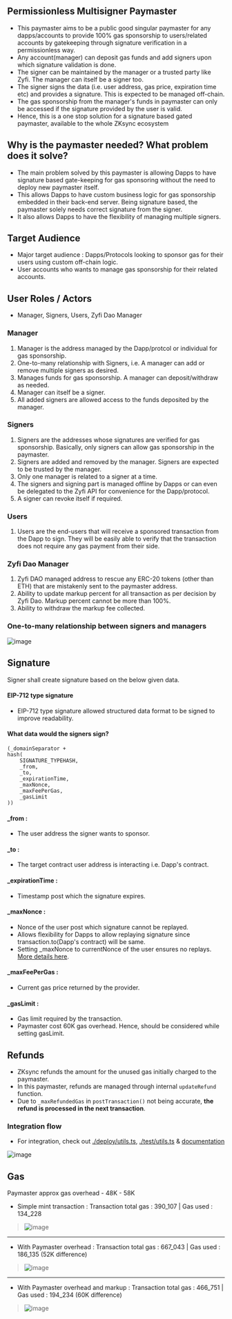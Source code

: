 
## Permissionless Multisigner Paymaster
- This paymaster aims to be a public good singular paymaster for any dapps/accounts to provide 100% gas sponsorship to users/related accounts by gatekeeping through signature verification in a permissionless way. 
- Any account(manager) can deposit gas funds and add signers upon which signature validation is done.
- The signer can be maintained by the manager or a trusted party like Zyfi. The manager can itself be a signer too.
- The signer signs the data (i.e. user address, gas price, expiration time etc) and provides a signature. This is expected to be managed off-chain. 
- The gas sponsorship from the manager's funds in paymaster can only be accessed if the signature provided by the user is valid. 
- Hence, this is a one stop solution for a signature based gated paymaster, available to the whole ZKsync ecosystem


## Why is the paymaster needed?  What problem does it solve? 
- The main problem solved by this paymaster is allowing Dapps to have signature based gate-keeping for gas sponsoring without the need to deploy new paymaster itself. 
- This allows Dapps to have custom business logic for gas sponsorship embedded in their back-end server. Being signature based, the paymaster solely needs correct signature from the signer.
- It also allows Dapps to have the flexibility of managing multiple signers.

## Target Audience 
- Major target audience : Dapps/Protocols looking to sponsor gas for their users using custom off-chain logic. 
- User accounts who wants to manage gas sponsorship for their related accounts. 

## User Roles / Actors
- Manager, Signers, Users, Zyfi Dao Manager

### Manager
1. Manager is the address managed by the Dapp/protcol or individual for gas sponsorship.
2. One-to-many relationship with Signers, i.e. A manager can add or remove multiple signers as desired. 
3. Manages funds for gas sponsorship. A manager can deposit/withdraw as needed. 
4. Manager can itself be a signer. 
5. All added signers are allowed access to the funds deposited by the manager. 

### Signers 
1. Signers are the addresses whose signatures are verified for gas sponsorship. Basically, only signers can allow gas sponsorship in the paymaster.
2. Signers are added and removed by the manager. Signers are expected to be trusted by the manager.
3. Only one manager is related to a signer at a time. 
4. The signers and signing part is managed offline by Dapps or can even be delegated to the Zyfi API for convenience for the Dapp/protocol.
5. A signer can revoke itself if required. 

### Users 
1. Users are the end-users that will receive a sponsored transaction from the Dapp to sign. They will be easily able to verify that the transaction does not require any gas payment from their side.

### Zyfi Dao Manager
1. Zyfi DAO managed address to rescue any ERC-20 tokens (other than ETH) that are mistakenly sent to the paymaster address.
2. Ability to update markup percent for all transaction as per decision by Zyfi Dao. Markup percent cannot be more than 100%. 
3. Ability to withdraw the markup fee collected. 

### One-to-many relationship between signers and managers
![image](./img/image.png)

## Signature 
Signer shall create signature based on the below given data.

#### EIP-712 type signature
- EIP-712 type signature allowed structured data format to be signed to improve readability.

#### What data would the signers sign? 
```
(_domainSeparator +
hash(
    SIGNATURE_TYPEHASH,
    _from,
    _to,
    _expirationTime,
    _maxNonce,
    _maxFeePerGas,
    _gasLimit
))
```
#### _from :
- The user address the signer wants to sponsor.

#### _to : 
- The target contract user address is interacting i.e. Dapp's contract.

#### _expirationTime :
- Timestamp post which the signature expires.

#### _maxNonce :
- Nonce of the user post which signature cannot be replayed.
- Allows flexibility for Dapps to allow replaying signature since transaction.to(Dapp's contract) will be same.
- Setting _maxNonce to currentNonce of the user ensures no replays. [More details here](https://docs.zyfi.org/).

#### _maxFeePerGas : 
- Current gas price returned by the provider.

#### _gasLimit :
- Gas limit required by the transaction.
- Paymaster cost 60K gas overhead. Hence, should be considered while setting gasLimit. 

## Refunds
- ZKsync refunds the amount for the unused gas initially charged to the paymaster.
- In this paymaster, refunds are managed through internal `updateRefund` function.
- Due to `_maxRefundedGas` in `postTransaction()` not being accurate, **the refund is processed in the next transaction**. 

### Integration flow
- For integration, check out [./deploy/utils.ts](./deploy/utils.ts), [./test/utils.ts](./test/utils.ts) & [documentation](https://docs.zyfi.org)

![image](./img/integration.jpg)

## Gas 

Paymaster approx gas overhead - 48K - 58K

- Simple mint transaction : Transaction total gas : 390_107 | Gas used : 134_228
> ![image](./img/gas-withoutPaymaster1.png)
---
- With Paymaster overhead : Transaction total gas : 667_043 | Gas used : 186_135 (52K difference)
> ![image](./img/gas-paymaster-withoutMarkup.png)
---
- With Paymaster overhead and markup : Transaction total gas : 466_751 | Gas used : 194_234 (60K difference)
> ![image](./img/gas-paymaster-withMarkup.png)